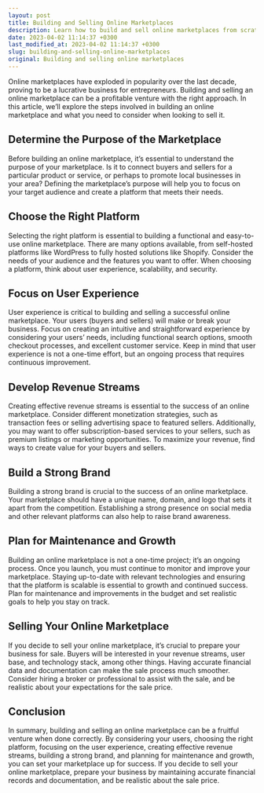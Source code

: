 ```yaml
---
layout: post
title: Building and Selling Online Marketplaces
description: Learn how to build and sell online marketplaces from scratch by considering your users and focusing on revenue streams.
date: 2023-04-02 11:14:37 +0300
last_modified_at: 2023-04-02 11:14:37 +0300
slug: building-and-selling-online-marketplaces
original: Building and selling online marketplaces
---
```

Online marketplaces have exploded in popularity over the last decade, proving to be a lucrative business for entrepreneurs. Building and selling an online marketplace can be a profitable venture with the right approach. In this article, we’ll explore the steps involved in building an online marketplace and what you need to consider when looking to sell it.

## Determine the Purpose of the Marketplace

Before building an online marketplace, it’s essential to understand the purpose of your marketplace. Is it to connect buyers and sellers for a particular product or service, or perhaps to promote local businesses in your area? Defining the marketplace’s purpose will help you to focus on your target audience and create a platform that meets their needs. 

## Choose the Right Platform

Selecting the right platform is essential to building a functional and easy-to-use online marketplace. There are many options available, from self-hosted platforms like WordPress to fully hosted solutions like Shopify. Consider the needs of your audience and the features you want to offer. When choosing a platform, think about user experience, scalability, and security.

## Focus on User Experience

User experience is critical to building and selling a successful online marketplace. Your users (buyers and sellers) will make or break your business. Focus on creating an intuitive and straightforward experience by considering your users’ needs, including functional search options, smooth checkout processes, and excellent customer service. Keep in mind that user experience is not a one-time effort, but an ongoing process that requires continuous improvement.

## Develop Revenue Streams

Creating effective revenue streams is essential to the success of an online marketplace. Consider different monetization strategies, such as transaction fees or selling advertising space to featured sellers. Additionally, you may want to offer subscription-based services to your sellers, such as premium listings or marketing opportunities. To maximize your revenue, find ways to create value for your buyers and sellers.

## Build a Strong Brand

Building a strong brand is crucial to the success of an online marketplace. Your marketplace should have a unique name, domain, and logo that sets it apart from the competition. Establishing a strong presence on social media and other relevant platforms can also help to raise brand awareness.

## Plan for Maintenance and Growth

Building an online marketplace is not a one-time project; it’s an ongoing process. Once you launch, you must continue to monitor and improve your marketplace. Staying up-to-date with relevant technologies and ensuring that the platform is scalable is essential to growth and continued success. Plan for maintenance and improvements in the budget and set realistic goals to help you stay on track.

## Selling Your Online Marketplace

If you decide to sell your online marketplace, it’s crucial to prepare your business for sale. Buyers will be interested in your revenue streams, user base, and technology stack, among other things. Having accurate financial data and documentation can make the sale process much smoother. Consider hiring a broker or professional to assist with the sale, and be realistic about your expectations for the sale price.

## Conclusion

In summary, building and selling an online marketplace can be a fruitful venture when done correctly. By considering your users, choosing the right platform, focusing on the user experience, creating effective revenue streams, building a strong brand, and planning for maintenance and growth, you can set your marketplace up for success. If you decide to sell your online marketplace, prepare your business by maintaining accurate financial records and documentation, and be realistic about the sale price.
